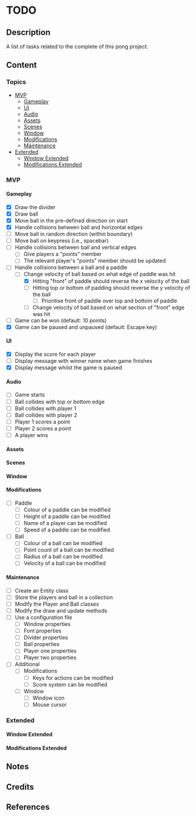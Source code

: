 # TODO

## Description

A list of tasks related to the complete of this pong project.

## Content

### Topics

- [MVP](#mvp)
    - [Gameplay](#gameplay)
    - [UI](#ui)
    - [Audio](#audio)
    - [Assets](#assets)
    - [Scenes](#scenes)
    - [Window](#window)
    - [Modifications](#modifications)
    - [Maintenance](#maintenance)
- [Extended](#extended)
    - [Window Extended](#window-extended)
    - [Modifications Extended](#modifications-extended)

### MVP

#### Gameplay

- [x] Draw the divider
- [x] Draw ball
- [x] Move ball in the pre-defined direction on start
- [x] Handle collisions between ball and horizontal edges
- [ ] Move ball in random direction (within boundary)
- [ ] Move ball on keypress (i.e., spacebar)
- [ ] Handle collisions between ball and vertical edges
    - [ ] Give players a "points" member
    - [ ] The relevant player's "points" member should be updated
- [ ] Handle collisions between a ball and a paddle
    - [ ] Change velocity of ball based on what edge of paddle was hit
        - [x] Hitting "front" of paddle should reverse the x velocity
        of the ball
        - [ ] Hitting top or bottom of padding should reverse the y
        velocity of the ball
            - [ ] Prioritise front of paddle over top and bottom of paddle
        - [ ] Change velocity of ball based on what section of "front"
        edge was hit
- [ ] Game can be won (default: 10 points)
- [x] Game can be paused and unpaused (default: Escape key)

#### UI

- [x] Display the score for each player
- [ ] Display message with winner name when game finishes
- [x] Display message whilst the game is paused

#### Audio

- [ ] Game starts
- [ ] Ball collides with top or bottom edge
- [ ] Ball collides with player 1
- [ ] Ball collides with player 2
- [ ] Player 1 scores a point
- [ ] Player 2 scores a point
- [ ] A player wins

#### Assets

#### Scenes

#### Window

#### Modifications

- [ ] Paddle
    - [ ] Colour of a paddle can be modified
    - [ ] Height of a paddle can be modified
    - [ ] Name of a player can be modified
    - [ ] Speed of a paddle can be modified
- [ ] Ball
    - [ ] Colour of a ball can be modified
    - [ ] Point count of a ball can be modified
    - [ ] Radius of a ball can be modified
    - [ ] Velocity of a ball can be modified

#### Maintenance

- [ ] Create an Entity class
- [ ] Store the players and ball in a collection
- [ ] Modify the Player and Ball classes
- [ ] Modify the draw and update methods
- [ ] Use a configuration file
    - [ ] Window properties
    - [ ] Font properties
    - [ ] Divider properties
    - [ ] Ball properties
    - [ ] Player one properties
    - [ ] Player two properties
- [ ] Additional
    - [ ] Modifications
        - [ ] Keys for actions can be modified
        - [ ] Score system can be modified
    - [ ] Window
        - [ ] Window icon
        - [ ] Mouse cursor

### Extended

#### Window Extended

#### Modifications Extended

## Notes

## Credits

## References
